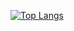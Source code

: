 [![Top Langs](https://github-readme-stats.vercel.app/api/top-langs/?username={opepelab}
)](https://github.com/anuraghazra/github-readme-stats)
